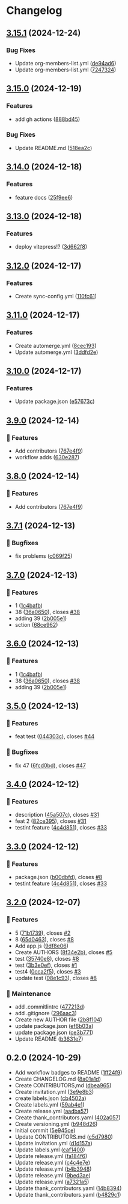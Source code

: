 # Changelog

## [3.15.1](https://github.com/OperationCaribbeanSummer/test-repository/compare/v3.15.0...v3.15.1) (2024-12-24)


### Bug Fixes

* Update org-members-list.yml ([de94ad6](https://github.com/OperationCaribbeanSummer/test-repository/commit/de94ad6f00d8a03be519ce88edff12d65a9ca737))
* Update org-members-list.yml ([7247324](https://github.com/OperationCaribbeanSummer/test-repository/commit/7247324761fea5138764d3cd1cb21fd818af5b99))

## [3.15.0](https://github.com/OperationCaribbeanSummer/test-repository/compare/v3.14.0...v3.15.0) (2024-12-19)


### Features

* add gh actions ([888bd45](https://github.com/OperationCaribbeanSummer/test-repository/commit/888bd45ed72150d375baca29dfc76d1d0d8e7799))


### Bug Fixes

* Update README.md ([518ea2c](https://github.com/OperationCaribbeanSummer/test-repository/commit/518ea2c267ed18641a4990cdd2f67ee9e8723305))

## [3.14.0](https://github.com/OperationCaribbeanSummer/test-repository/compare/v3.13.0...v3.14.0) (2024-12-18)


### Features

* feature docs ([25f9ee6](https://github.com/OperationCaribbeanSummer/test-repository/commit/25f9ee619cb9f88eadbc1af56157b73bc6d91d84))

## [3.13.0](https://github.com/OperationCaribbeanSummer/test-repository/compare/v3.12.0...v3.13.0) (2024-12-18)


### Features

* deploy vitepress!? ([3d662f8](https://github.com/OperationCaribbeanSummer/test-repository/commit/3d662f8e1081c7c4423ce8db2540cd462db43287))

## [3.12.0](https://github.com/OperationCaribbeanSummer/test-repository/compare/v3.11.0...v3.12.0) (2024-12-17)


### Features

* Create sync-config.yml ([110fc61](https://github.com/OperationCaribbeanSummer/test-repository/commit/110fc6150ecac66380b66ad6842b93359cb6c912))

## [3.11.0](https://github.com/OperationCaribbeanSummer/test-repository/compare/v3.10.0...v3.11.0) (2024-12-17)


### Features

* Create automerge.yml ([8cec193](https://github.com/OperationCaribbeanSummer/test-repository/commit/8cec19304bd6d9985869a6f0f25e90f479da2e6f))
* Update automerge.yml ([3ddfd2e](https://github.com/OperationCaribbeanSummer/test-repository/commit/3ddfd2e6deaf76f111d2ee68a34389a51951c52a))

## [3.10.0](https://github.com/OperationCaribbeanSummer/test-repository/compare/v3.9.0...v3.10.0) (2024-12-17)


### Features

* Update package.json ([e57673c](https://github.com/OperationCaribbeanSummer/test-repository/commit/e57673cb6292c01e5e98432a73aca5f3745a4229))

## [3.9.0](https://github.com/OperationCaribbeanSummer/test-repository/compare/v3.8.0...v3.9.0) (2024-12-14)


### 🚀 Features

* Add contributors ([767e4f9](https://github.com/OperationCaribbeanSummer/test-repository/commit/767e4f9437ca5f752c8048edad3121f399cdeb66))
* workflow adds ([630e287](https://github.com/OperationCaribbeanSummer/test-repository/commit/630e287fedeb020050cf05bcb2e394742bad1463))

## [3.8.0](https://github.com/OperationCaribbeanSummer/test-repository/compare/v3.7.1...v3.8.0) (2024-12-14)


### 🚀 Features

* Add contributors ([767e4f9](https://github.com/OperationCaribbeanSummer/test-repository/commit/767e4f9437ca5f752c8048edad3121f399cdeb66))

## [3.7.1](https://github.com/OperationCaribbeanSummer/test-repository/compare/v3.7.0...v3.7.1) (2024-12-13)


### 🐛 Bugfixes

* fix problems ([c069f25](https://github.com/OperationCaribbeanSummer/test-repository/commit/c069f2563f37eaf0320dd712f8c55233443883a6))

## [3.7.0](https://github.com/OperationCaribbeanSummer/test-repository/compare/v3.6.0...v3.7.0) (2024-12-13)


### 🚀 Features

* 1 ([1c4bafb](https://github.com/OperationCaribbeanSummer/test-repository/commit/1c4bafbc39565c96f76471d400f261f7e6053b27))
* 38 ([36a0650](https://github.com/OperationCaribbeanSummer/test-repository/commit/36a065064194b768d54e2e807a5aadffe8c16648)), closes [#38](https://github.com/OperationCaribbeanSummer/test-repository/issues/38)
* adding 39 ([2b005e1](https://github.com/OperationCaribbeanSummer/test-repository/commit/2b005e1a96826772cb7ad493f197b2c26ff83dfb))
* sction ([68ce962](https://github.com/OperationCaribbeanSummer/test-repository/commit/68ce962bef3485d108e4b995bf46f8c6223bdeb1))

## [3.6.0](https://github.com/OperationCaribbeanSummer/test-repository/compare/v3.5.0...v3.6.0) (2024-12-13)


### 🚀 Features

* 1 ([1c4bafb](https://github.com/OperationCaribbeanSummer/test-repository/commit/1c4bafbc39565c96f76471d400f261f7e6053b27))
* 38 ([36a0650](https://github.com/OperationCaribbeanSummer/test-repository/commit/36a065064194b768d54e2e807a5aadffe8c16648)), closes [#38](https://github.com/OperationCaribbeanSummer/test-repository/issues/38)
* adding 39 ([2b005e1](https://github.com/OperationCaribbeanSummer/test-repository/commit/2b005e1a96826772cb7ad493f197b2c26ff83dfb))

## [3.5.0](https://github.com/OperationCaribbeanSummer/test-repository/compare/v3.4.0...v3.5.0) (2024-12-13)


### 🚀 Features

* feat test ([044303c](https://github.com/OperationCaribbeanSummer/test-repository/commit/044303cad9c83e22b6fe67f80a212064f34d8a61)), closes [#44](https://github.com/OperationCaribbeanSummer/test-repository/issues/44)


### 🐛 Bugfixes

* fix 47 ([6fcd0bd](https://github.com/OperationCaribbeanSummer/test-repository/commit/6fcd0bd7f21f5dafb2d523250a19e672b2ac07c6)), closes [#47](https://github.com/OperationCaribbeanSummer/test-repository/issues/47)

## [3.4.0](https://github.com/OperationCaribbeanSummer/test-repository/compare/v3.3.0...v3.4.0) (2024-12-12)


### 🚀 Features

* description ([45a507c](https://github.com/OperationCaribbeanSummer/test-repository/commit/45a507c4d57e4cf6bcded4a87e0dd1d959211ad4)), closes [#31](https://github.com/OperationCaribbeanSummer/test-repository/issues/31)
* feat 2 ([82ce395](https://github.com/OperationCaribbeanSummer/test-repository/commit/82ce39537c3aebbec5b5edcf70510b11ef98c323)), closes [#31](https://github.com/OperationCaribbeanSummer/test-repository/issues/31)
* testint feature ([4c4d851](https://github.com/OperationCaribbeanSummer/test-repository/commit/4c4d851d2d49114a4703664f252591a3c894a440)), closes [#33](https://github.com/OperationCaribbeanSummer/test-repository/issues/33)

## [3.3.0](https://github.com/OperationCaribbeanSummer/test-repository/compare/v3.2.0...v3.3.0) (2024-12-12)


### 🚀 Features

* package.json ([b00dbfd](https://github.com/OperationCaribbeanSummer/test-repository/commit/b00dbfd096279858a5beb6e7818dac64dd80f1af)), closes [#8](https://github.com/OperationCaribbeanSummer/test-repository/issues/8)
* testint feature ([4c4d851](https://github.com/OperationCaribbeanSummer/test-repository/commit/4c4d851d2d49114a4703664f252591a3c894a440)), closes [#33](https://github.com/OperationCaribbeanSummer/test-repository/issues/33)

## [3.2.0](https://github.com/OperationCaribbeanSummer/test-repository/compare/v3.1.2...v3.2.0) (2024-12-07)


### 🚀 Features

* 5 ([71b1739](https://github.com/OperationCaribbeanSummer/test-repository/commit/71b1739d57929636faa23b626eb69dfaf6cdbcde)), closes [#2](https://github.com/OperationCaribbeanSummer/test-repository/issues/2)
* 8 ([65d0463](https://github.com/OperationCaribbeanSummer/test-repository/commit/65d046328e6a852a4c8d30aab649029467deb3c0)), closes [#8](https://github.com/OperationCaribbeanSummer/test-repository/issues/8)
* Add app.js ([9df8e06](https://github.com/OperationCaribbeanSummer/test-repository/commit/9df8e063863233c08b6f7a7b5eec4a52c094a31c))
* Create AUTHORS ([8f34e2b](https://github.com/OperationCaribbeanSummer/test-repository/commit/8f34e2b35591bcf65519aa30799979cf59ff4c1b)), closes [#5](https://github.com/OperationCaribbeanSummer/test-repository/issues/5)
* test ([35740e8](https://github.com/OperationCaribbeanSummer/test-repository/commit/35740e8d9dcbce916149091d4d8be783ff568010)), closes [#8](https://github.com/OperationCaribbeanSummer/test-repository/issues/8)
* test ([3b3e0ef](https://github.com/OperationCaribbeanSummer/test-repository/commit/3b3e0ef2293485eefab726e1816afd24b2a6638d)), closes [#1](https://github.com/OperationCaribbeanSummer/test-repository/issues/1)
* test4 ([0cca2f5](https://github.com/OperationCaribbeanSummer/test-repository/commit/0cca2f5b0f7cce0dce10f786f60d2b3cb8a3444e)), closes [#3](https://github.com/OperationCaribbeanSummer/test-repository/issues/3)
* update test ([08e1c93](https://github.com/OperationCaribbeanSummer/test-repository/commit/08e1c93a9386a459921ea40fb67b60988e3b01ed)), closes [#8](https://github.com/OperationCaribbeanSummer/test-repository/issues/8)


### 🧰 Maintenance

* add .commitlintrc ([477213d](https://github.com/OperationCaribbeanSummer/test-repository/commit/477213d5163da2b7163fafd8e86709fcf5de8ad8))
* add .gitignore ([296aac3](https://github.com/OperationCaribbeanSummer/test-repository/commit/296aac359aa75bfbbf9560ae43657e0403bcafb2))
* Create new AUTHOR file ([2b8f104](https://github.com/OperationCaribbeanSummer/test-repository/commit/2b8f104d0484e2555de3ce869f98a09c3a4ac143))
* update package.json ([ef6b03a](https://github.com/OperationCaribbeanSummer/test-repository/commit/ef6b03afdf94683ba3594e7bc1fb9a5d607f2529))
* update package.json ([ce3b771](https://github.com/OperationCaribbeanSummer/test-repository/commit/ce3b7712a4c9f82f197f44068c4d9139706709f8))
* Update README ([b3631e7](https://github.com/OperationCaribbeanSummer/test-repository/commit/b3631e7d10f9d5c34c0387c1dbdb6be45f33c332))

## 0.2.0 (2024-10-29)

* Add workflow badges to README ([1ff24f9](https://github.com/OperationCaribbeanSummer/test-repository/commit/1ff24f9))
* Create CHANGELOG.md ([8a01a1d](https://github.com/OperationCaribbeanSummer/test-repository/commit/8a01a1d))
* Create CONTRIBUTORS,md ([dbea965](https://github.com/OperationCaribbeanSummer/test-repository/commit/dbea965))
* Create invitation.yml ([3e9e8b3](https://github.com/OperationCaribbeanSummer/test-repository/commit/3e9e8b3))
* create labels.json ([cb4502a](https://github.com/OperationCaribbeanSummer/test-repository/commit/cb4502a))
* Create labels.yml ([59ab4e1](https://github.com/OperationCaribbeanSummer/test-repository/commit/59ab4e1))
* Create release.yml ([aadba57](https://github.com/OperationCaribbeanSummer/test-repository/commit/aadba57))
* Create thank_contributors.yaml ([402a057](https://github.com/OperationCaribbeanSummer/test-repository/commit/402a057))
* Create versioning.yml ([b948d26](https://github.com/OperationCaribbeanSummer/test-repository/commit/b948d26))
* Initial commit ([5e945ce](https://github.com/OperationCaribbeanSummer/test-repository/commit/5e945ce))
* Update CONTRIBUTORS.md ([c5d7980](https://github.com/OperationCaribbeanSummer/test-repository/commit/c5d7980))
* Update invitation.yml ([d1d157a](https://github.com/OperationCaribbeanSummer/test-repository/commit/d1d157a))
* Update labels.yml ([caf1400](https://github.com/OperationCaribbeanSummer/test-repository/commit/caf1400))
* Update release.yml ([fa184f6](https://github.com/OperationCaribbeanSummer/test-repository/commit/fa184f6))
* Update release.yml ([c4c4e7e](https://github.com/OperationCaribbeanSummer/test-repository/commit/c4c4e7e))
* Update release.yml ([b4b3948](https://github.com/OperationCaribbeanSummer/test-repository/commit/b4b3948))
* Update release.yml ([9bed3ae](https://github.com/OperationCaribbeanSummer/test-repository/commit/9bed3ae))
* Update release.yml ([a7321a5](https://github.com/OperationCaribbeanSummer/test-repository/commit/a7321a5))
* Update thank_contributors.yaml ([14b8394](https://github.com/OperationCaribbeanSummer/test-repository/commit/14b8394))
* Update thank_contributors.yaml ([b4829c1](https://github.com/OperationCaribbeanSummer/test-repository/commit/b4829c1))
